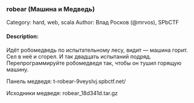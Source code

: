 ### robear (Машина и Медведь)

Category: hard, web, scala
Author: Влад Росков (@mrvos), SPbCTF

#### Description:

Идёт робомедведь по испытательному лесу, видит — машина горит. Сел в неё и сгорел. И так двадцать испытаний подряд. Перепрограммируйте робомедведя так, чтобы он тушил горящую машину.

Панель медведя: t-robear-9veyslvj.spbctf.net/

Исходники медведя: robear_18d341d.tar.gz